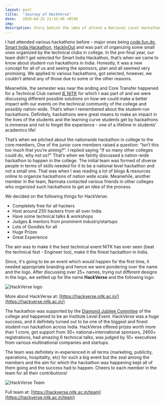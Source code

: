 ```yaml
---
layout: post
title:  "Journey of HackVerse"
date:   2020-04-25 21:32:40 +0530
img:
description: Story behind the idea of attend a National Level Hackathon (HackVerse) at NITK, Surathkal which was my first Hackathon
---
```


I had attended various hackathons before - major ones being [code.fun.do](https://www.codefundo.io/), [Smart India Hackathon](https://www.sih.gov.in/), [HackInOut](https://hackinout.co/) and was part of organizing some small ones organized by the technical clubs in college. In the pre-final year, our team didn’t get selected for Smart India Hackathon, that’s when we came to know about student-run hackathons in India. Honestly, it was a new concept for all of us and seeing the sponsors, plan and all seemed very promising. We applied to various hackathons, got selected, however, we couldn’t attend any of those due to some or the other reasons.

Meanwhile, the semester was near the ending and Core Transfer happened for a Technical Club named [IE NITK](http://ie.nitk.ac.in) for which I was part of and we were discussing different possible solutions on how we could make a better impact with our events on the technical community of the college and possibly nation-wide. That’s when I remembered about the student-run hackathons. Definitely, hackathons were great means to make an impact in the lives of the students and the learning curve students get by hackathons is immense and not to forget the experience - one of a lifetime in students’ academics life!

That’s when we pitched about the nationwide hackathon in college to the core members, One of the junior core members raised a question: “Isn’t this too much that you’re aiming?”. I replied saying "If so many other colleges could do, why not us?" That’s when we faintly discussed a nation-wide hackathon to happen in the college. The initial team was formed of diverse people in terms of skills needed for it to be a national level hackathon and not a small one. That was when I was reading a lot of blogs & resources online to organize hackathons of nation wide scale. Meanwhile, another member in the team, Namrata contacted various friends in other colleges who organized such hackathons to get an idea of the process. 

We decided on the following things for HackVerse:
- Completely free for all hackers
- Host around 250 hackers from all over India
- Have some technical talks & workshops
- Judges & mentors from prominent industry/startups
- Lots of Goodies for all
- Huge Prizes
- Great Experience

The aim was to make it the best technical event NITK has ever seen (beat the technical fest - Engineer too), make it the finest hackathon in India.

Since, it's going to be an event which would happen for the first time, it needed appropriate branding and hence we were pondering over the name and the logo. After discussing over 25+ names, trying out different designs in the logo, we settled up for the name **HackVerse** and the following logo:

![HackVerse logo]({{"/assets/img/hackverse/hackverse-logo.png"}})

More about HackVerse at: [https://hackverse.nitk.ac.in/](https://hackverse.nitk.ac.in/)

The hackathon was supported by the [Diamond Jubilee Commitee](https://dj.nitk.ac.in/) of the college and happened to be an Institute Level Event. HackVerse was a huge success, and it defintely turned out to be one of the biggest and finest student-run hackathon across India. HackVerse offered prizes worth more than 1 crore, got support from 30+ national+international sponsors, 2400+ registrations, had amazing 6 technical talks, was judged by 10+ executives from various multinational companies and startups.

The team was definitely in-experienced in all terms (marketing, publicity, operations, hospitality, etc) for such a big event but the zeal among the members and the aim for which the hackathon was happening kept all of them going and the success had to happen. Cheers to each member in the team for all their contributions!

![HackVerse Team]({{"/assets/img/hackverse/hackverse-team.JPG"}})

Full team at: [https://hackverse.nitk.ac.in/team](https://hackverse.nitk.ac.in/team)
